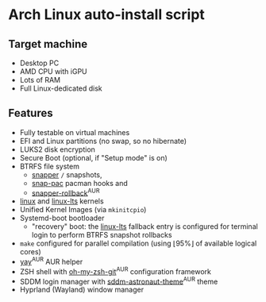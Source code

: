 # Arch Linux auto-install script

## Target machine

- Desktop PC
- AMD CPU with iGPU
- Lots of RAM
- Full Linux-dedicated disk

## Features

- Fully testable on virtual machines
- EFI and Linux partitions (no swap, so no hibernate)
- LUKS2 disk encryption
- Secure Boot (optional, if "Setup mode" is on)
- BTRFS file system
  - [snapper](https://archlinux.org/packages/extra/x86_64/snapper) `/` snapshots,
  - [snap-pac](https://archlinux.org/packages/extra/any/snap-pac) pacman hooks and
  - [snapper-rollback](https://aur.archlinux.org/packages/snapper-rollback)<sup>AUR</sup>
- [linux](https://archlinux.org/packages/core/x86_64/linux) and [linux-lts](https://archlinux.org/packages/core/x86_64/linux-lts) kernels
- Unified Kernel Images (via `mkinitcpio`)
- Systemd-boot bootloader
  - "recovery" boot: the [linux-lts](https://archlinux.org/packages/core/x86_64/linux-lts) fallback entry is configured for terminal login to perform BTRFS snapshot rollbacks
- `make` configured for parallel compilation (using ⌊95%⌋ of available logical cores)
- [yay](https://aur.archlinux.org/packages/yay)<sup>AUR</sup> AUR helper
- ZSH shell with [oh-my-zsh-git](https://aur.archlinux.org/packages/oh-my-zsh-git)<sup>AUR</sup> configuration framework
- SDDM login manager with [sddm-astronaut-theme](https://aur.archlinux.org/packages/sddm-astronaut-theme)<sup>AUR</sup> theme
- Hyprland (Wayland) window manager
